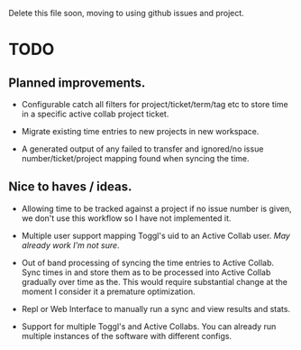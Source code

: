 Delete this file soon, moving to using github issues and project.

# TODO
## Planned improvements.

* Configurable catch all filters for project/ticket/term/tag etc to store time in a specific active collab project ticket.

* Migrate existing time entries to new projects in new workspace.

* A generated output of any failed to transfer and ignored/no issue number/ticket/project mapping found when syncing the time.
  
## Nice to haves / ideas.

* Allowing time to be tracked against a project if no issue number is given, we don't use this workflow so I have not implemented it.

* Multiple user support mapping Toggl's uid to an Active Collab user. *May already work I'm not sure*.

* Out of band processing of syncing the time entries to Active Collab.
  Sync times in and store them as to be processed into Active Collab gradually over time as the. This would require substantial change at the moment I consider it a premature optimization.

* Repl or Web Interface to manually run a sync and view results and stats.

* Support for multiple Toggl's and Active Collabs. You can already run multiple instances of the software with different configs.
